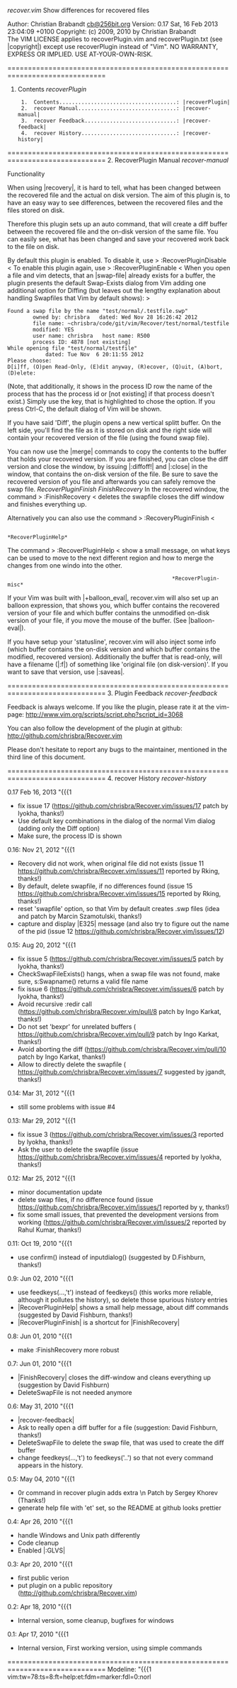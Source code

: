 *recover.vim*   Show differences for recovered files

Author:  Christian Brabandt <cb@256bit.org>
Version: 0.17 Sat, 16 Feb 2013 23:04:09 +0100
Copyright: (c) 2009, 2010 by Christian Brabandt         
           The VIM LICENSE applies to recoverPlugin.vim and recoverPlugin.txt
           (see |copyright|) except use recoverPlugin instead of "Vim".
           NO WARRANTY, EXPRESS OR IMPLIED.  USE AT-YOUR-OWN-RISK.


==============================================================================
1. Contents                                                    *recoverPlugin*

        1.  Contents.....................................: |recoverPlugin|
        2.  recover Manual...............................: |recover-manual|
        3.  recover Feedback.............................: |recover-feedback|
        4.  recover History..............................: |recover-history|

==============================================================================
2. RecoverPlugin Manual                                       *recover-manual*

Functionality

When using |recovery|, it is hard to tell, what has been changed between the
recovered file and the actual on disk version. The aim of this plugin is, to
have an easy way to see differences, between the recovered files and the files
stored on disk.

Therefore this plugin sets up an auto command, that will create a diff buffer
between the recovered file and the on-disk version of the same file. You can
easily see, what has been changed and save your recovered work back to the
file on disk.

By default this plugin is enabled. To disable it, use >
    :RecoverPluginDisable
<
To enable this plugin again, use >
    :RecoverPluginEnable
<
When you open a file and vim detects, that an |swap-file| already exists for a
buffer, the plugin presents the default Swap-Exists dialog from Vim adding one
additional option for Diffing (but leaves out the lengthy explanation about
handling Swapfiles that Vim by default shows): >
                                                                                                                                                                     
    Found a swap file by the name "test/normal/.testfile.swp"
            owned by: chrisbra   dated: Wed Nov 28 16:26:42 2012
            file name: ~chrisbra/code/git/vim/Recover/test/normal/testfile
            modified: YES
            user name: chrisbra   host name: R500
            process ID: 4878 [not existing]
    While opening file "test/normal/testfile"
                dated: Tue Nov  6 20:11:55 2012
    Please choose:
    D[i]ff, (O)pen Read-Only, (E)dit anyway, (R)ecover, (Q)uit, (A)bort, (D)elete:


(Note, that additionally, it shows in the process ID row the name of the
process that has the process id or [not existing] if that process doesn't
exist.) Simply use the key, that is highlighted to chose the option. If you
press Ctrl-C, the default dialog of Vim will be shown.

If you have said 'Diff', the plugin opens a new vertical splitt buffer. On the
left side, you'll find the file as it is stored on disk and the right side
will contain your recovered version of the file (using the found swap file).

You can now use the |merge| commands to copy the contents to the buffer that
holds your recovered version. If you are finished, you can close the diff
version and close the window, by issuing |:diffoff!| and |:close| in the
window, that contains the on-disk version of the file. Be sure to save the
recovered version of you file and afterwards you can safely remove the swap
file.
                                        *RecoverPluginFinish* *FinishRecovery*
In the recovered window, the command >
    :FinishRecovery
<
deletes the swapfile closes the diff window and finishes everything up.

Alternatively you can also use the command >
    :RecoveryPluginFinish
<

                                                        *RecoverPluginHelp*
The command >
    :RecoverPluginHelp
<
show a small message, on what keys can be used to move to the next different
region and how to merge the changes from one windo into the other.

                                                        *RecoverPlugin-misc*

If your Vim was built with |+balloon_eval|, recover.vim will also set up an
balloon expression, that shows you, which buffer contains the recovered
version of your file and which buffer contains the unmodified on-disk version
of your file, if you move the mouse of the buffer. (See |balloon-eval|).

If you have setup your 'statusline', recover.vim will also inject some info
(which buffer contains the on-disk version and which buffer contains the
modified, recovered version). Additionally the buffer that is read-only, will
have a filename (|:f|) of something like 'original file (on disk-version)'. If
you want to save that version, use |:saveas|.

==============================================================================
3. Plugin Feedback                                        *recover-feedback*

Feedback is always welcome. If you like the plugin, please rate it at the
vim-page:
http://www.vim.org/scripts/script.php?script_id=3068

You can also follow the development of the plugin at github:
http://github.com/chrisbra/Recover.vim

Please don't hesitate to report any bugs to the maintainer, mentioned in the
third line of this document.

==============================================================================
4. recover History                                          *recover-history*

0.17 Feb 16, 2013 "{{{1
- fix issue 17 (https://github.com/chrisbra/Recover.vim/issues/17 patch by
  lyokha, thanks!)
- Use default key combinations in the dialog of the normal Vim dialog (adding
  only the Diff option)
- Make sure, the process ID is shown

0.16: Nov 21, 2012 "{{{1
- Recovery did not work, when original file did not exists (issue 11 
  https://github.com/chrisbra/Recover.vim/issues/11
  reported by Rking, thanks!)
- By default, delete swapfile, if no differences found (issue 15
  https://github.com/chrisbra/Recover.vim/issues/15
  reported by Rking, thanks!)
- reset 'swapfile' option, so that Vim by default creates .swp files
  (idea and patch by Marcin Szamotulski, thanks!)
- capture and display |E325| message (and also try to figure out the name of
  the pid (issue 12 https://github.com/chrisbra/Recover.vim/issues/12)

0.15: Aug 20, 2012 "{{{1

- fix issue 5 (https://github.com/chrisbra/Recover.vim/issues/5 patch by
  lyokha, thanks!)
- CheckSwapFileExists() hangs, when a swap file was not found, make sure,
  s:Swapname() returns a valid file name
- fix issue 6 (https://github.com/chrisbra/Recover.vim/issues/6 patch by
  lyokha, thanks!)
- Avoid recursive :redir call (https://github.com/chrisbra/Recover.vim/pull/8
  patch by Ingo Karkat, thanks!)
- Do not set 'bexpr' for unrelated buffers (
  https://github.com/chrisbra/Recover.vim/pull/9 patch by Ingo Karkat,
  thanks!)
- Avoid aborting the diff (https://github.com/chrisbra/Recover.vim/pull/10
  patch by Ingo Karkat, thanks!)
- Allow to directly delete the swapfile (
  https://github.com/chrisbra/Recover.vim/issues/7 suggested by jgandt,
  thanks!)

0.14: Mar 31, 2012 "{{{1
- still some problems with issue #4

0.13: Mar 29, 2012 "{{{1

- fix issue 3 (https://github.com/chrisbra/Recover.vim/issues/3 reported by
  lyokha, thanks!)
- Ask the user to delete the swapfile (issue
  https://github.com/chrisbra/Recover.vim/issues/4 reported by lyokha,
  thanks!)

0.12: Mar 25, 2012 "{{{1
- minor documentation update
- delete swap files, if no difference found (issue
  https://github.com/chrisbra/Recover.vim/issues/1 reported by y, thanks!)
- fix some small issues, that prevented the development versions from working
  (https://github.com/chrisbra/Recover.vim/issues/2 reported by Rahul Kumar,
  thanks!)

0.11: Oct 19, 2010 "{{{1
- use confirm() instead of inputdialog() (suggested by D.Fishburn, thanks!)

0.9: Jun 02, 2010 "{{{1
- use feedkeys(...,'t') instead of feedkeys() (this works more reliable,
  although it pollutes the history), so delete those spurious history entries
- |RecoverPluginHelp| shows a small help message, about diff commands
  (suggested by David Fishburn, thanks!)
- |RecoverPluginFinish| is a shortcut for |FinishRecovery|

0.8: Jun 01, 2010 "{{{1
- make :FinishRecovery more robust

0.7: Jun 01, 2010 "{{{1
- |FinishRecovery| closes the diff-window and cleans everything up (suggestion
  by David Fishburn)
- DeleteSwapFile is not needed anymore

0.6: May 31, 2010 "{{{1
- |recover-feedback|
- Ask to really open a diff buffer for a file (suggestion: David Fishburn,
  thanks!)
- DeleteSwapFile to delete the swap file, that was used to create the diff
  buffer
- change feedkeys(...,'t') to feedkeys('..') so that not every command appears
  in the history.

0.5: May 04, 2010 "{{{1
- 0r command in recover plugin adds extra \n
  Patch by Sergey Khorev (Thanks!)
- generate help file with 'et' set, so the README at github looks prettier

0.4: Apr 26, 2010 "{{{1
- handle Windows and Unix path differently
- Code cleanup
- Enabled |:GLVS|

0.3: Apr 20, 2010 "{{{1
- first public verion
- put plugin on a public repository
  (http://github.com/chrisbra/Recover.vim)

0.2: Apr 18, 2010 "{{{1
- Internal version, some cleanup, bugfixes for windows

0.1: Apr 17, 2010 "{{{1
- Internal version, First working version, using simple commands

==============================================================================
Modeline: "{{{1
vim:tw=78:ts=8:ft=help:et:fdm=marker:fdl=0:norl
